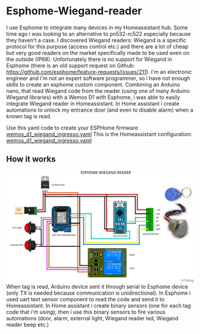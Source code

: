 # Esphome-Wiegand-reader

I use Esphome to integrate many devices in my Homeassistant hub. Some time ago i was looking to an alternative to pn532-rc522 especially because they haven't a case. I discovered Wiegand readers: Wiegand is a specific protocol for this purpose (access control etc.) and there are a lot of cheap but very good readers on the market specifically made to be used even on the outside (IP68). Unfortunately there is no support for Wiegand in Esphome (there is an old support request on Github: https://github.com/esphome/feature-requests/issues/211). I'm an electronic engineer and i'm not an expert software programmer, so i have not enough skills to create an esphome custom component. Combining an Arduino nano, that read Wiegand code from the reader (using one of many Arduino Wiegand libraries) with a Wemos D1 with Esphome, i was able to easily integrate Wiegand reader in Homeassistant. In Home assistant i create automations to unlock my entrance door (and even to disable alarm) when a known tag is read.


Use this yaml code to create your ESPHome firmware [wemos_d1_wiegand_ingresso.yaml](https://github.com/Gio-dot/Esphome-Wiegand-reader/blob/main/wemos_d1_wiegand_ingresso.yaml)
This is the Homeassistant configuration: [wemos_d1_wiegand_ingresso.yaml](https://github.com/Gio-dot/Esphome-Wiegand-reader/blob/main/wemos_d1_wiegand_ingresso.yaml)

## How it works

<img src="https://github.com/Gio-dot/Esphome-Wiegand-reader/blob/main/img/Wemos%20D1%20wiegand%20ingresso_bb_new.png" width="900">
When tag is read, Arduino device sent it through serial to Esphome device (only TX is needed because communication is unidirectional). In Esphome i used uart text sensor component to read the code and send it to Homeassistant. In Home assistant i create binary sensors (one for each tag code that i'm using); then i use this binary sensors to fire various automations (door, alarm, external light, Wiegand reader led, Wiegand reader beep etc.)

